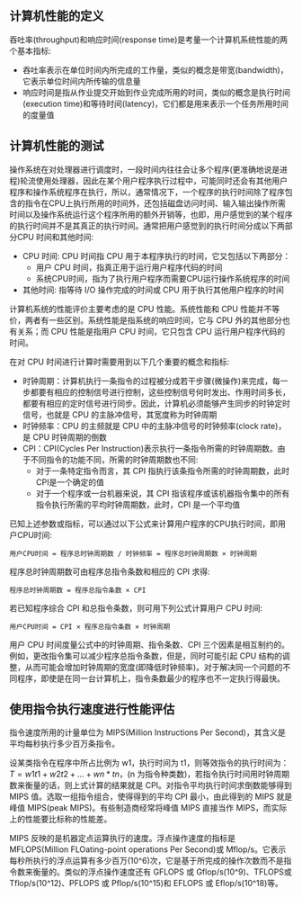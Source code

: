 ## 计算机性能的定义

吞吐率(throughput)和响应时间(response time)是考量一个计算机系统性能的两个基本指标:

- 吞吐率表示在单位时间内所完成的工作量，类似的概念是带宽(bandwidth)，它表示单位时间内所传输的信息量
- 响应时间是指从作业提交开始到作业完成所用的时间，类似的概念是执行时间(execution time)和等待时间(latency)，它们都是用来表示一个任务所用时间的度量值

## 计算机性能的测试

操作系统在对处理器进行调度时，一段时间内往往会让多个程序(更准确地说是进程)轮流使用处理器，因此在某个用户程序执行过程中，可能同时还会有其他用户程序和操作系统程序在执行，所以，通常情况下，一个程序的执行时间除了程序包含的指令在CPU上执行所用的时间外，还包括磁盘访问时间、输入输出操作所需时间以及操作系统运行这个程序所用的额外开销等，也即，用户感觉到的某个程序的执行时间并不是其真正的执行时间。通常把用户感觉到的执行时间分成以下两部分CPU 时间和其他时间:

- CPU 时间: CPU 时间指 CPU 用于本程序执行的时间，它又包括以下两部分：
    - 用户 CPU 时间，指真正用于运行用户程序代码的时间
    - 系统CPU时间，指为了执行用户程序而需要CPU运行操作系统程序的时间
- 其他时间: 指等待 I/O 操作完成的时间或 CPU 用于执行其他用户程序的时间

计算机系统的性能评价主要考虑的是 CPU 性能。系统性能和 CPU 性能并不等价，两者有一些区别。系统性能是指系统的响应时间，它与 CPU 外的其他部分也有关系；而 CPU 性能是指用户 CPU 时间，它只包含 CPU 运行用户程序代码的时间。

在对 CPU 时间进行计算时需要用到以下几个重要的概念和指标:

- 时钟周期：计算机执行一条指令的过程被分成若干步骤(微操作)来完成，每一步都要有相应的控制信号进行控制，这些控制信号何时发出、作用时间多长，都要有相应的定时信号进行同步。因此，计算机必须能够产生同步的时钟定时信号，也就是 CPU 的主脉冲信号，其宽度称为时钟周期
- 时钟频率：CPU 的主频就是 CPU 中的主脉冲信号的时钟频率(clock rate)，是 CPU 时钟周期的倒数
- CPI：CPI(Cycles Per Instruction)表示执行一条指令所需的时钟周期数。由于不同指令的功能不同，所需的时钟周期数也不同:
    - 对于一条特定指令而言，其 CPI 指执行该条指令所需的时钟周期数，此时CPI是一个确定的值
    - 对于一个程序或一台机器来说，其 CPI 指该程序或该机器指令集中的所有指令执行所需的平均时钟周期数，此时，CPI 是一个平均值

已知上述参数或指标，可以通过以下公式来计算用户程序的CPU执行时间，即用户CPU时间:

```
用户CPU时间 = 程序总时钟周期数 / 时钟频率 = 程序总时钟周期数 × 时钟周期
```

程序总时钟周期数可由程序总指令条数和相应的 CPI 求得:
```
程序总时钟周期数 = 程序总指令条数 × CPI
```

若已知程序综合 CPI 和总指令条数，则可用下列公式计算用户 CPU 时间:
```
用户CPU时间 = CPI × 程序总指令条数 × 时钟周期
```

用户 CPU 时间度量公式中的时钟周期、指令条数、CPI 三个因素是相互制约的。例如，更改指令集可以减少程序总指令条数，但是，同时可能引起 CPU 结构的调整，从而可能会增加时钟周期的宽度(即降低时钟频率)。对于解决同一个问题的不同程序，即使是在同一台计算机上，指令条数最少的程序也不一定执行得最快。


## 使用指令执行速度进行性能评估

指令速度所用的计量单位为 MIPS(Million Instructions Per Second)，其含义是平均每秒执行多少百万条指令。

设某类指令在程序中所占比例为 w1，执行时间为 t1，则等效指令的执行时间为：$T = w1t1 + w2t2 + ... + wn*tn$，(n 为指令种类数)，若指令执行时间用时钟周期数来衡量的话，则上式计算的结果就是 CPI。对指令平均执行时间求倒数能够得到 MIPS 值。选取一组指令组合，使得得到的平均 CPI 最小，由此得到的 MIPS 就是峰值 MIPS(peak MIPS)。有些制造商经常将峰值 MIPS 直接当作 MIPS，而实际上的性能要比标称的性能差。

MIPS 反映的是机器定点运算执行的速度。浮点操作速度的指标是 MFLOPS(Million FLOating-point operations Per Second)或 Mflop/s。它表示每秒所执行的浮点运算有多少百万(10^6)次，它是基于所完成的操作次数而不是指令数来衡量的。类似的浮点操作速度还有 GFLOPS 或 Gflop/s(10^9)、TFLOPS或 Tflop/s(10^12)、PFLOPS 或 Pflop/s(10^15)和 EFLOPS 或 Eflop/s(10^18)等。


